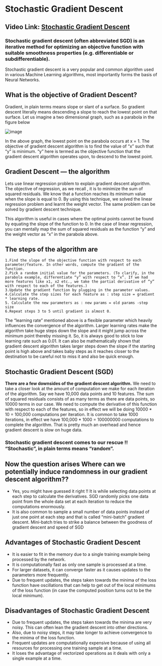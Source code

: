 # Stochastic Gradient Descent

## Video Link: [Stochastic Gradient Descent]()

### Stochastic gradient descent (often abbreviated SGD) is an iterative method for optimizing an objective function with suitable smoothness properties (e.g. differentiable or subdifferentiable).

Stochastic gradient descent is a very popular and common algorithm used in various Machine Learning algorithms, most importantly forms the basis of Neural Networks.

## What is the objective of Gradient Descent?
Gradient, in plain terms means slope or slant of a surface. So gradient descent literally means descending a slope to reach the lowest point on that surface. Let us imagine a two dimensional graph, such as a parabola in the figure below

![image](https://user-images.githubusercontent.com/63282184/143445261-06370547-9c49-47ec-b36d-d42e138d5222.png)

In the above graph, the lowest point on the parabola occurs at x = 1. The objective of gradient descent algorithm is to find the value of “x” such that “y” is minimum. “y” here is termed as the objective function that the gradient descent algorithm operates upon, to descend to the lowest point.

## Gradient Descent — the algorithm

Lets use linear regression problem to explain gradient descent algorithm. The objective of regression, as we recall , it is to minimize the sum of squared residuals. We know that a function reaches its minimum value when the slope is equal to 0. By using this technique, we solved the linear regression problem and learnt the weight vector. The same problem can be solved by gradient descent technique.

This algorithm is useful in cases where the optimal points cannot be found by equating the slope of the function to 0. In the case of linear regression, you can mentally map the sum of squared residuals as the function “y” and the weight vector as “x” in the parabola above.

## The steps of the algorithm are

```
1.Find the slope of the objective function with respect to each parameter/feature. In other words, compute the gradient of the function.
2.Pick a random initial value for the parameters. (To clarify, in the parabola example, differentiate “y” with respect to “x”. If we had more features like x1, x2 etc., we take the partial derivative of “y” with respect to each of the features.)
3.Update the gradient function by plugging in the parameter values.
4.Calculate the step sizes for each feature as : step size = gradient * learning rate.
5. Calculate the new parameters as : new params = old params -step size
6.Repeat steps 3 to 5 until gradient is almost 0.
```

The “learning rate” mentioned above is a flexible parameter which heavily influences the convergence of the algorithm. Larger learning rates make the algorithm take huge steps down the slope and it might jump across the minimum point thereby missing it. So, it is always good to stick to low learning rate such as 0.01. It can also be mathematically shown that gradient descent algorithm takes larger steps down the slope if the starting point is high above and takes baby steps as it reaches closer to the destination to be careful not to miss it and also be quick enough.

## Stochastic Gradient Descent (SGD)
**There are a few downsides of the gradient descent algorithm.** We need to take a closer look at the amount of computation we make for each iteration of the algorithm.
Say we have 10,000 data points and 10 features. The sum of squared residuals consists of as many terms as there are data points, so 10000 terms in our case. We need to compute the derivative of this function with respect to each of the features, so in effect we will be doing 10000 * 10 = 100,000 computations per iteration. It is common to take 1000 iterations, in effect we have 100,000 * 1000 = 100000000 computations to complete the algorithm. That is pretty much an overhead and hence gradient descent is slow on huge data.

### Stochastic gradient descent comes to our rescue !! “Stochastic”, in plain terms means “random”.

## Now the question arises Where can we potentially induce randomness in our gradient descent algorithm??
- Yes, you might have guessed it right !! It is while selecting data points at each step to calculate the derivatives. SGD randomly picks one data point from the whole data set at each iteration to reduce the computations enormously.
- It is also common to sample a small number of data points instead of just one point at each step and that is called “mini-batch” gradient descent. Mini-batch tries to strike a balance between the goodness of gradient descent and speed of SGD

## Advantages of Stochastic Gradient Descent
- It is easier to fit in the memory due to a single training example being processed by the network.
- It is computationally fast as only one sample is processed at a time.
- For larger datasets, it can converge faster as it causes updates to the parameters more frequently.
- Due to frequent updates, the steps taken towards the minima of the loss function have oscillations that can help to get out of the local minimums of the loss function (in case the computed position turns out to be the local minimum).

## Disadvantages of Stochastic Gradient Descent
- Due to frequent updates, the steps taken towards the minima are very noisy. This can often lean the gradient descent into other directions.
- Also, due to noisy steps, it may take longer to achieve convergence to the minima of the loss function.
- Frequent updates are computationally expensive because of using all resources for processing one training sample at a time.
- It loses the advantage of vectorized operations as it deals with only a single example at a time.
